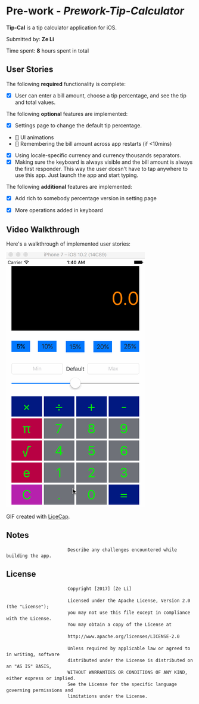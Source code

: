 # Pre-work - *Prework-Tip-Calculator*

**Tip-Cal** is a tip calculator application for iOS.

Submitted by: **Ze Li**

Time spent: **8** hours spent in total

## User Stories

The following **required** functionality is complete:

* [X] User can enter a bill amount, choose a tip percentage, and see the tip and total values.

The following **optional** features are implemented:
* [X] Settings page to change the default tip percentage.
* [] UI animations
* [] Remembering the bill amount across app restarts (if <10mins)
* [X] Using locale-specific currency and currency thousands separators.
* [X] Making sure the keyboard is always visible and the bill amount is always the first responder. This way the user doesn't have to tap anywhere to use this app. Just launch the app and start typing.

The following **additional** features are implemented:

- [X] Add rich to somebody percentage version in setting page
- [X] More operations added in keyboard


## Video Walkthrough

Here's a walkthrough of implemented user stories:

<img src='https://raw.githubusercontent.com/zhanglizeyi/IOS-Swift7-Lession/master/Calculator/CalculatorProject.gif' title='Video Walkthrough' width='' alt='Video Walkthrough' />

GIF created with [LiceCap](http://www.cockos.com/licecap/).
                           
## Notes
                           
                           Describe any challenges encountered while building the app.
                           
## License
                           
                           Copyright [2017] [Ze Li]
                           
                           Licensed under the Apache License, Version 2.0 (the "License");
                           you may not use this file except in compliance with the License.
                           You may obtain a copy of the License at
                           
                           http://www.apache.org/licenses/LICENSE-2.0
                           
                           Unless required by applicable law or agreed to in writing, software
                           distributed under the License is distributed on an "AS IS" BASIS,
                           WITHOUT WARRANTIES OR CONDITIONS OF ANY KIND, either express or implied.
                           See the License for the specific language governing permissions and
                           limitations under the License.
